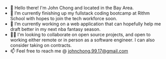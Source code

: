 
* 👋 Hello there! I'm John Chong and located in the Bay Area.
* 🌱 I’m currently finishing up my fullstack coding bootcamp at Rithm School with hopes to join the tech workforce soon.
* 🔭 I’m currently working on a web application that can hopefully help me draft better in my next nba fantasy season.
* 🤜🤛 I'm looking to collaborate on open source projects, and open to working either remote or in person as a software engineer. I can also consider taking on contracts.
* 📫 Feel free to reach me @ johnchong.99.17@gmail.com

